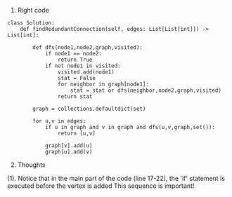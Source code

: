 1. Right code
```
class Solution:
    def findRedundantConnection(self, edges: List[List[int]]) -> List[int]:
        
        def dfs(node1,node2,graph,visited):
            if node1 == node2:
                return True
            if not node1 in visited:
                visited.add(node1)                
                stat = False
                for neighbor in graph[node1]:
                    stat = stat or dfs(neighbor,node2,graph,visited)
                return stat
        
        graph = collections.defaultdict(set)
        
        for u,v in edges:
            if u in graph and v in graph and dfs(u,v,graph,set()):
                return [u,v]
            
            graph[v].add(u)
            graph[u].add(v)
```
            
        
2. Thoughts

(1). Notice that in the main part of the code (line 17-22), the 'if' statement is executed before the vertex is added
This sequence is important!

